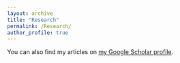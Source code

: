 ```yaml
---
layout: archive
title: "Research"
permalink: /Research/
author_profile: true
---
```



  <div class="wordwrap">You can also find my articles on <a href="{{site.author.googlescholar}}">my Google Scholar profile</a>.</div>






